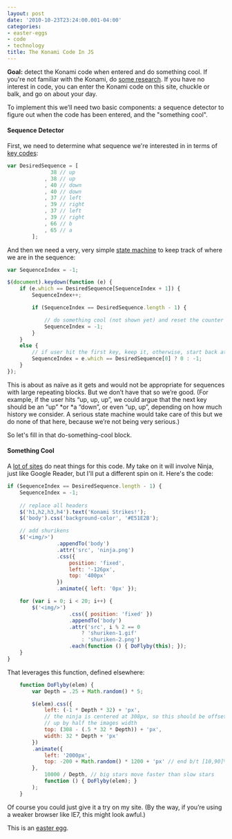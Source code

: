 ```yaml
---
layout: post
date: '2010-10-23T23:24:00.001-04:00'
categories:
- easter-eggs
- code
- technology
title: The Konami Code In JS
---
```


**Goal:** detect the Konami code when entered and do something cool. If you're not familiar with the Konami, do [some research](http://en.wikipedia.org/wiki/Konami_Code). If you have no interest in code, you can enter the Konami code on this site, chuckle or balk, and go on about your day.

To implement this we’ll need two basic components: a sequence detector to figure out when the code has been entered, and the "something cool".  

#### Sequence Detector

First, we need to determine what sequence we're interested in in terms of [key codes](http://www.quirksmode.org/js/keys.html):

```js
var DesiredSequence = [
              38 // up
            , 38 // up
            , 40 // down
            , 40 // down
            , 37 // left
            , 39 // right
            , 37 // left
            , 39 // right
            , 66 // b
            , 65 // a
        ];
```

And then we need a very, very simple [state machine](http://en.wikipedia.org/wiki/Finite-state_machine) to keep track of where we are in the sequence:

```js
var SequenceIndex = -1;

$(document).keydown(function (e) {
    if (e.which == DesiredSequence[SequenceIndex + 1]) {
        SequenceIndex++;

        if (SequenceIndex == DesiredSequence.length - 1) {

            // do something cool (not shown yet) and reset the counter
            SequenceIndex = -1;
        }
    }
    else {
        // if user hit the first key, keep it, otherwise, start back at nothing
        SequenceIndex = e.which == DesiredSequence[0] ? 0 : -1;
    }
});
```

This is about as naïve as it gets and would not be appropriate for sequences with large repeating blocks. But we don’t have that so we’re good. (For example, if the user hits “up, up, up”, we could argue that the next key should be an “up” *or *a “down”, or even “up, up”, depending on how much history we consider. A serious state machine would take care of this but we do none of that here, because we’re not being very serious.)

So let's fill in that do-something-cool block.

#### Something Cool

A [lot of sites](http://konamicodesites.com/) do neat things for this code. My take on it will involve Ninja, just like Google Reader, but I'll put a different spin on it. Here's the code:
    
```js
if (SequenceIndex == DesiredSequence.length - 1) {
    SequenceIndex = -1;
            
    // replace all headers
    $('h1,h2,h3,h4').text('Konami Strikes!');
    $('body').css('background-color', '#E51E2B');

    // add shurikens
    $('<img/>')
                .appendTo('body')
                .attr('src', 'ninja.png')
                .css({
                    position: 'fixed',
                    left: '-126px',
                    top: '400px'
                })
                .animate({ left: '0px' });

    for (var i = 0; i < 20; i++) {
        $('<img/>')
                    .css({ position: 'fixed' })
                    .appendTo('body')
                    .attr('src', i % 2 == 0 
                        ? 'shuriken-1.gif' 
                        : 'shuriken-2.png')
                    .each(function () { DoFlyby(this); });
    }
}
```

That leverages this function, defined elsewhere:

```js
    function DoFlyby(elem) {
        var Depth = .25 + Math.random() * 5;

        $(elem).css({
            left: (-1 * Depth * 32) + 'px',
            // the ninja is centered at 308px, so this should be offset 
            // up by half the images width
            top: (308 - (.5 * 32 * Depth)) + 'px',
            width: 32 * Depth + 'px'
        })
        .animate({
            left: '2000px',
            top: -200 + Math.random() * 1200 + 'px' // end b/t [10,90]% of the screen
        },
            10000 / Depth, // big stars move faster than slow stars
            function () { DoFlyby(elem); }
        );
    }
```
 
Of course you could just give it a try on my site. (By the way, if you’re using a weaker browser like IE7, this might look awful.)

This is an [easter egg](http://en.wikipedia.org/wiki/Easter_egg_(media)#Software-based).
